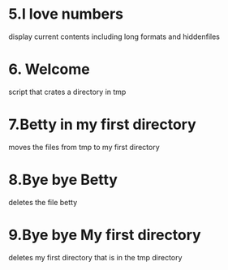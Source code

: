 # 5.I love numbers
display current contents including long formats and hiddenfiles
# 6. Welcome
 script that crates a directory in tmp
# 7.Betty in my first directory
moves the files from tmp to my first directory
# 8.Bye bye Betty
deletes the file betty
# 9.Bye bye My first directory
deletes my first directory that is in the tmp directory
